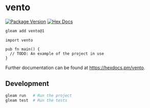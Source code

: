 # vento

[![Package Version](https://img.shields.io/hexpm/v/vento)](https://hex.pm/packages/vento)
[![Hex Docs](https://img.shields.io/badge/hex-docs-ffaff3)](https://hexdocs.pm/vento/)

```sh
gleam add vento@1
```
```gleam
import vento

pub fn main() {
  // TODO: An example of the project in use
}
```

Further documentation can be found at <https://hexdocs.pm/vento>.

## Development

```sh
gleam run   # Run the project
gleam test  # Run the tests
```
